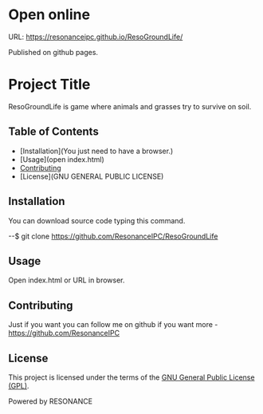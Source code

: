 # Open online 

URL:    https://resonanceipc.github.io/ResoGroundLife/

Published on github pages.

# Project Title

ResoGroundLife is game where animals and grasses try to survive on soil. 

## Table of Contents

- [Installation](You just need to have a browser.)
- [Usage](open index.html)
- [Contributing](https://github.com/ResonanceIPC)
- [License](GNU GENERAL PUBLIC LICENSE)

## Installation

You can download source code typing this command.

--$ git clone https://github.com/ResonanceIPC/ResoGroundLife


## Usage

Open index.html or URL in browser.


## Contributing

Just if you want you can follow me on github if you want more - https://github.com/ResonanceIPC

## License

This project is licensed under the terms of the [GNU General Public License (GPL)](https://www.gnu.org/licenses/gpl-3.0.html).


Powered by RESONANCE  